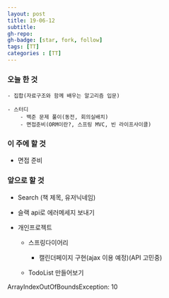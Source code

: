 ```yaml
---
layout: post
title: 19-06-12
subtitle: 
gh-repo: 
gh-badge: [star, fork, follow]
tags: [TT]
categories : [TT]
---
```


### 오늘 한 것 

    - 집합(자료구조와 함께 배우는 알고리즘 입문)

    - 스터디
        - 백준 문제 풀이(동전, 회의실배치)
        - 면접준비(ORM이란?, 스프링 MVC, 빈 라이프사이클)

### 이 주에 할 것
 - 면접 준비

### 앞으로 할 것
- Search (책 제목, 유저닉네임)
- 슬랙 api로 에러메세지 보내기

- 개인프로젝트
    - 스프링다이어리
        - 캘린더페이지 구현(ajax 이용 예정)(API 고민중)

    - TodoList 만들어보기



ArrayIndexOutOfBoundsException: 10
